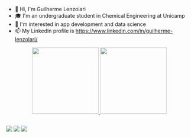 - 👋 Hi, I'm Guilherme Lenzolari
- 🎓 I'm an undergraduate student in Chemical Engineering at Unicamp
- 👀 I'm interested in app development and data science
- 📫 My LinkedIn profile is https://www.linkedin.com/in/guilherme-lenzolari/

<div align="center">
  <a href="https://github.com/guilenzolari">
  <img height="180em" src="https://github-readme-stats.vercel.app/api?username=guilenzolari&show_icons=true&theme=dark&include_all_commits=true&count_private=true"/>
  <img height="180em" src="https://github-readme-stats.vercel.app/api/top-langs/?username=guilenzolari&layout=compact&langs_count=7&theme=dark"/>
</div>

##

<div class="center">
  <a href="https://www.instagram.com/gui_lenzolari/" target="_blank"><img src="https://img.shields.io/badge/-Instagram-%23E4405F?style=for-the-badge&logo=instagram&logoColor=white" target="_blank"></a>
  <a href = "mailto:guilenzolari@hotmail.com"><img src="https://img.shields.io/badge/Microsoft_Outlook-0078D4?style=for-the-badge&logo=microsoft-outlook&logoColor=white" target="_blank"></a>
  <a href="https://www.linkedin.com/in/guilherme-lenzolari/" target="_blank"><img src="https://img.shields.io/badge/-LinkedIn-%230077B5?style=for-the-badge&logo=linkedin&logoColor=white" target="_blank"></a>
  </div>
